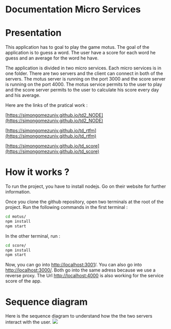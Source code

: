 # Documentation Micro Services

# Presentation

This application has to goal to play the game motus. The goal of the application is to guess a word. The user have a score for each word he guess and an average for the word he have. 

The application is divided in two micro services. Each micro services is in one folder. There are two servers and the client can connect in both of the servers. The motus server is running on the port 3000 and the score server is running on the port 4000. The motus service permits to the user to play and the score server permits to the user to calculate his score every day and his average. 

Here are the links of the pratical work : 

[https://simongomezuniv.github.io/td2_NODE](https://simongomezuniv.github.io/td2_NODE)

[https://simongomezuniv.github.io/td_rtfm](https://simongomezuniv.github.io/td_rtfm)

[https://simongomezuniv.github.io/td_score](https://simongomezuniv.github.io/td_score)

# How it works ?

To run the project, you have to install nodejs. Go on their website for further information. 

Once you clone the github repository, open two terminals at the root of the project. Run the following commands in the first terminal : 

```bash
cd motus/
npm install 
npm start
```

In the other terminal, run : 
```bash
cd score/
npm install 
npm start
```

Now, you can go into [http://localhost:3001](http://localhost:3001/)/. You can also go into [http://localhost:3000/](http://localhost:3000/). Both go into the same adress because we use a reverse proxy. The Url  [http://localhost:4000](http://localhost:4000/) is also working for the service score of the app.  

# Sequence diagram

Here is the sequence diagram to understand how the the two servers interact with the user.
[![](https://mermaid.ink/img/pako:eNqtlM1u2zAQhF9lwWsVF70KiHtIgjZAmxZQgV50Ycm1pYTiuvypawR59y5JKY4MOwnQ6CKJHM5-Wg51LxRpFLXw-DuiVXjZy7WTQ2uBrwvTow1ny-VXCtFDg-4POqjh09UPeA9FM5ti6biIVb3V-Hdx6-F8CZ_RGIItOaNfYc06_ZL7o32VbDXQCkKHoOUOVuQGGeDWkwUfXG_Xz9f8_q3hohsjdx-T1XlAH8oKQ7SBiw7VHfx8ZDrkOjCs-S6d6qAvRJkuWULv9wN73GKK9tQXfyElDTSBnFwj015b5XBITUgGXpFD7kV-MVnqRymX-LAopjcU-D05lh5UBx24foLK0-hQJ1pL4TTx6a3paMBFFwZTgefvyssY06EKYDCwvZ-Is7McNbwDCv8L-A1gt5xU0LS1sKPIUYojXLJdwPNBKundkAuvPRtkq-xu5YATdEeclXelI2w1Dftiw43LwS4hnxPBWSrS5EjMT1SOSZHOpo8FLC3YR2vaHMnyNF9GR6bIUCPB3OUIR3N1c_mS7zHCWd-yatyures5JKcdnzJy1yQE-cugqMSA3Lpe81_vPhVsBcsGbEXNjxpXMprQitY-sFTGQM3OKlEHF7EScaNlmH6Sol5J4_HhH_sLwbY)](https://mermaid.live/edit#pako:eNqtlM1u2zAQhF9lwWsVF70KiHtIgjZAmxZQgV50Ycm1pYTiuvypawR59y5JKY4MOwnQ6CKJHM5-Wg51LxRpFLXw-DuiVXjZy7WTQ2uBrwvTow1ny-VXCtFDg-4POqjh09UPeA9FM5ti6biIVb3V-Hdx6-F8CZ_RGIItOaNfYc06_ZL7o32VbDXQCkKHoOUOVuQGGeDWkwUfXG_Xz9f8_q3hohsjdx-T1XlAH8oKQ7SBiw7VHfx8ZDrkOjCs-S6d6qAvRJkuWULv9wN73GKK9tQXfyElDTSBnFwj015b5XBITUgGXpFD7kV-MVnqRymX-LAopjcU-D05lh5UBx24foLK0-hQJ1pL4TTx6a3paMBFFwZTgefvyssY06EKYDCwvZ-Is7McNbwDCv8L-A1gt5xU0LS1sKPIUYojXLJdwPNBKundkAuvPRtkq-xu5YATdEeclXelI2w1Dftiw43LwS4hnxPBWSrS5EjMT1SOSZHOpo8FLC3YR2vaHMnyNF9GR6bIUCPB3OUIR3N1c_mS7zHCWd-yatyures5JKcdnzJy1yQE-cugqMSA3Lpe81_vPhVsBcsGbEXNjxpXMprQitY-sFTGQM3OKlEHF7EScaNlmH6Sol5J4_HhH_sLwbY)
